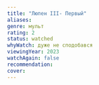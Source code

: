 ```yaml
---
title: "Люпен III- Первый"
aliases: 
genre: мульт
rating: 2
status: watched 
whyWatch: дуже не сподобався
viewingYear: 2023
watchAgain: false
recommendation: 
cover: 
---
```

